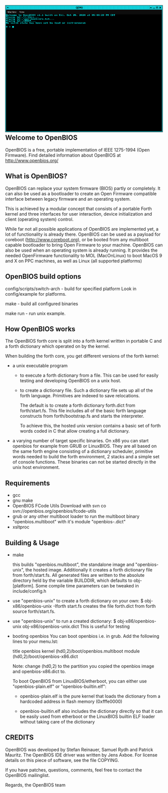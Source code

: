 
![Screenshot](screenshot.png)
Welcome to OpenBIOS
-------------------

OpenBIOS is a free, portable implementation of IEEE 1275-1994 
(Open Firmware). Find detailed information about OpenBIOS at 
http://www.openbios.org/

What is OpenBIOS?
-----------------

OpenBIOS can replace your system firmware (BIOS) partly or completely. It
can also be used as a bootloader to create an Open Firmware compatible
interface between legacy firmware and an operating system.

This is achieved by a modular concept that consists of a portable Forth
kernel and three interfaces for user interaction, device initialization
and client (operating system) control.

While far not all possible applications of OpenBIOS are implemented yet,
a lot of functionality is already there. OpenBIOS can be used as a payload
for coreboot (http://www.coreboot.org), or be booted from any multiboot
capable bootloader to bring Open Firmware to your machine. OpenBIOS can
also be used when an operating system is already running. It provides
the needed OpenFirmware functionality to MOL (MacOnLinux) to boot MacOS
9 and X on PPC machines, as well as Linux (all supported platforms)

OpenBIOS build options
---------------------

   config/scripts/switch-arch <platform>  - build for specified platform
   					    Look in config/example for
					    platforms.

   make            - build all configured binaries

   make run        - run unix example.

   
How OpenBIOS works
------------------

 The OpenBIOS forth core is split into a forth kernel written in portable 
 C and a forth dictionary which operated on by the kernel.

 When building the forth core, you get different versions of
 the forth kernel: 

 * a unix executable program

   - to execute a forth dictionary from a file. This can be used for
     easily testing and developing OpenBIOS on a unix host.

   - to create a dictionary file. Such a dictionary file sets up
     all of the forth language. Primitives are indexed to save relocations.

     The default is to create a forth dictionary forth.dict from
     forth/start.fs. This file includes all of the basic forth language
     constructs from forth/bootstrap.fs and starts the interpreter.

     To achieve this, the hosted unix version contains a basic set of
     forth words coded in C that allow creating a full dictionary.

 * a varying number of target specific binaries. On x86 you can start 
   openbios for example from GRUB or LinuxBIOS. They are all based on
   the same forth engine consisting of a dictionary scheduler, primitive 
   words needed to build the forth environment, 2 stacks and a simple 
   set of console functions. These binaries can not be started directly
   in the unix host environment.

Requirements
------------
 * gcc
 * gnu make
 * OpenBIOS FCode Utils
   Download with svn co svn://openbios.org/openbios/fcode-utils
 * grub or any other multiboot loader to run the multiboot
   binary "openbios.multiboot" with it's module "openbios-<platform>.dict"
 * xsltproc
 
Building & Usage
----------------

 * make

   this builds "openbios.multiboot", the standalone image and "openbios-unix", 
   the hosted image. Additionally it creates a forth dictionary
   file from forth/start.fs. All generated files are written to 
   the absolute directory held by the variable BUILDDIR, which defaults
   to obj-[platform]. Some compile time parameters can be tweaked in
   include/config.h
   
 * use "openbios-unix" to create a forth dictionary on your own:
   $ obj-x86/openbios-unix -Iforth start.fs
   creates the file forth.dict from forth source forth/start.fs.

 * use "openbios-unix" to run a created dictionary: 
   $ obj-x86/openbios-unix obj-x86/openbios-unix.dict
   This is useful for testing
 
 * booting openbios
   You can boot openbios i.e. in grub. Add the following lines to
   your menu.lst:

    title openbios
      kernel (hd0,2)/boot/openbios.multiboot
      module (hd0,2)/boot/openbios-x86.dict

   Note: change (hd0,2) to the partition you copied the openbios image and
   openbios-x86.dict to.

   To boot OpenBIOS from LinuxBIOS/etherboot, you can either use
   "openbios-plain.elf" or "openbios-builtin.elf":

   - openbios-plain.elf is the pure kernel that loads the dictionary from a 
     hardcoded address in flash memory (0xfffe0000)

   - openbios-builtin.elf also includes the dictionary directly so that it
     can be easily used from etherboot or the LinuxBIOS builtin ELF
     loader without taking care of the dictionary

CREDITS
-------
OpenBIOS was developed by Stefan Reinauer, Samuel Rydh and Patrick Mauritz.
The OpenBIOS IDE driver was written by Jens Axboe.
For license details on this piece of software, see the file COPYING.


If you have patches, questions, comments, feel free to contact the OpenBIOS
mailinglist.

Regards,
     the OpenBIOS team
